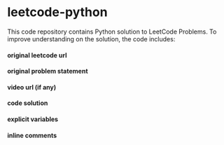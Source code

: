 # leetcode-python
This code repository contains Python solution to LeetCode Problems.
To improve understanding on the solution, the code includes:

#### original leetcode url
#### original problem statement
#### video url (if any) 
#### code solution
#### explicit variables
#### inline comments
